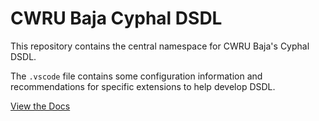 # CWRU Baja Cyphal DSDL

This repository contains the central namespace for CWRU Baja's Cyphal DSDL.

The `.vscode` file contains some configuration information and recommendations for specific extensions to help develop DSDL.

[View the Docs](https://cwru-baja.github.io/cwrubaja-dsdl/)
